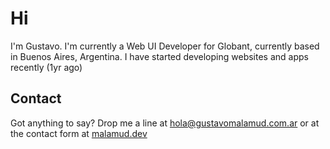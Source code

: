 # Hi #

I'm Gustavo. I'm currently a Web UI Developer for Globant, currently based in Buenos Aires, Argentina. I have started developing websites and apps recently (1yr ago)

## Contact ##

Got anything to say? Drop me a line at [hola@gustavomalamud.com.ar](mailto:hola@gustavomalamud.com.ar) or at the contact form at [malamud.dev](https://malamud.dev)